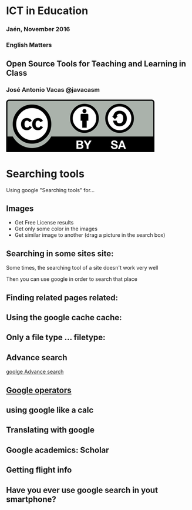 # ICT in Education

### Jaén, November 2016

### English Matters

## Open Source Tools for Teaching and Learning in Class

### José Antonio Vacas @javacasm

![./Licencia CC.png](./images/Licencia_CC.png)

# Searching tools

Using google "Searching tools" for...

## Images

* Get Free License results
* Get only some color in the images
* Get similar image to another (drag a picture in the search box)

## Searching in some sites site:

Some times, the searching tool of a site doesn't work very well

Then you can use google in order to search that place

## Finding related pages related:

## Using the google cache cache:

## Only a file type ... filetype:

## Advance search

[goolge Advance search](https://www.google.es/advanced_search)

## [Google operators](https://support.google.com/websearch/answer/2466433?hl=en)

## using google like a calc

## Translating with google

## Google academics: Scholar

## Getting flight info

## Have you ever use google search in yout smartphone?
